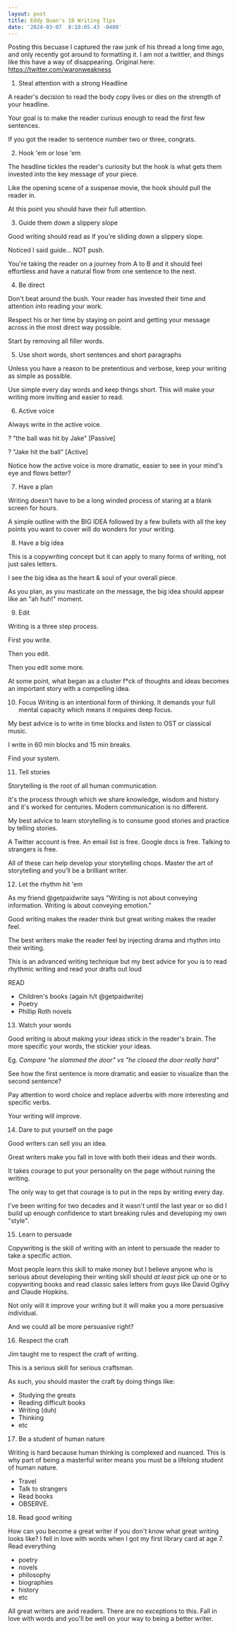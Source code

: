 ```yaml
--- 
layout: post 
title: Eddy Quan's 18 Writing Tips 
date: '2024-03-07  8:18:05.43 -0400' 
--- 
```

Posting this becuase I captured the raw junk of his thread a long time ago, and only recently got around to 
formatting it. I am not a twittler, and things like this have a way of disappearing. Original here: 
https://twitter.com/waronweakness

1) Steal attention with a strong Headline

A reader's decision to read the body copy lives or dies on the strength of your headline.

Your goal is to make the reader curious enough to read the first few sentences.

If you got the reader to sentence number two or three, congrats.

2) Hook 'em or lose 'em

The headline tickles the reader's curiosity but the hook is what gets them invested into the key message of your 
piece.

Like the opening scene of a suspense movie, the hook should pull the reader in.

At this point you should have their full attention.

3) Guide them down a slippery slope 

Good writing should read as if you're sliding down a slippery slope.

Noticed I said guide... NOT push.

You're taking the reader on a journey from A to B and it should feel effortless and have a natural flow from one 
sentence to the next.

4) Be direct

Don't beat around the bush. Your reader has invested their time and attention into reading your work. 

Respect his or her time by staying on point and getting your message across in the most direct way possible. 

Start by removing all filler words.

5) Use short words, short sentences and short paragraphs

Unless you have a reason to be pretentious and verbose, keep your writing as simple as possible.

Use simple every day words and keep things short. This will make your writing more inviting and easier to read.

6) Active voice

Always write in the active voice.

? "the ball was hit by Jake" [Passive]

? "Jake hit the ball" [Active]

Notice how the active voice is more dramatic, easier to see in your mind's eye and flows better?

7) Have a plan

Writing doesn't have to be a long winded process of staring at a blank screen for hours.

A simple outline with the BIG IDEA followed by a few bullets with all the key points you want to cover will do 
wonders for your writing.

8) Have a big idea

This is a copywriting concept but it can apply to many forms of writing, not just sales letters.

I see the big idea as the heart & soul of your overall piece.

As you plan, as you masticate on the message, the big idea should appear like an "ah huh!" moment.

9) Edit

Writing is a three step process.

First you write.

Then you edit.

Then you edit some more.

At some point, what began as a cluster f*ck of thoughts and ideas becomes an important story with a compelling 
idea.

10)  Focus 
Writing is an intentional form of thinking. It demands your full mental capacity which means it requires deep 
focus. 

My best advice is to write in time blocks and listen to OST or classical music.

I write in 60 min blocks and 15 min breaks.

Find your system.

11) Tell stories

Storytelling is the root of all human communication.

It's the process through which we share knowledge, wisdom and history and it's worked for centuries. Modern 
communication is no different.

My best advice to learn storytelling is to consume good stories and practice by telling stories.

A Twitter account is free. 
An email list is free. 
Google docs is free. 
Talking to strangers is free. 

All of these can help develop your storytelling chops. Master the art of storytelling and you'll be a brilliant 
writer.

12) Let the rhythm hit 'em 

As my friend @getpaidwrite says "Writing is not about conveying information. Writing is about conveying 
emotion." 

Good writing makes the reader think but great writing makes the reader feel. 

The best writers make the reader feel by injecting drama and rhythm into their writing.

This is an advanced writing technique but my best advice for you is to read rhythmic writing and read your 
drafts out loud

READ

- Children's books (again h/t @getpaidwrite)
- Poetry
- Phillip Roth novels

13) Watch your words

Good writing is about making your ideas stick in the reader's brain. The more specific your words, the stickier 
your ideas.

Eg. *Compare "he slammed the door" vs "he closed the door really hard"*

See how the first sentence is more dramatic and easier to visualize than the second sentence? 

Pay attention to word choice and replace adverbs with more interesting and specific verbs. 

Your writing will improve.

14) Dare to put yourself on the page

Good writers can sell you an idea. 

Great writers make you fall in love with both their ideas and their words. 

It takes courage to put your personality on the page without ruining the writing.

The only way to get that courage is to put in the reps by writing every day. 

I've been writing for two decades and it wasn't until the last year or so did I build up enough confidence to 
start breaking rules and developing my own "style".

15) Learn to persuade 

Copywriting is the skill of writing with an intent to persuade the reader to take a specific action. 

Most people learn this skill to make money but I believe anyone who is serious about developing their writing 
skill should *at least* pick up one or to copywriting books and read classic sales letters from guys like David 
Ogilvy and Claude Hopkins. 

Not only will it improve your writing but it will make you a more persuasive individual. 

And we could all be more persuasive right?

16) Respect the craft 

Jim taught me to respect the craft of writing. 

This is a serious skill for serious craftsman. 

As such, you should master the craft by doing things like:

* Studying the greats
* Reading difficult books
* Writing (duh)
* Thinking
* etc

17) Be a student of human nature

Writing is hard because human thinking is complexed and nuanced. This is why part of being a masterful writer 
means you must be a lifelong student of human nature.

* Travel
* Talk to strangers
* Read books
* OBSERVE.

18) Read good writing

How can you become a great writer if you don't know what great writing looks like? I fell in love with words 
when I got my first library card at age 7. Read everything

- poetry
- novels
- philosophy
- biographies
- history
- etc

All great writers are avid readers. There are no exceptions to this. Fall in love with words and you'll be well 
on your way to being a better writer.
